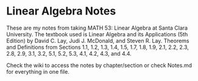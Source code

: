 # Linear Algebra Notes

These are my notes from taking MATH 53: Linear Algebra at Santa Clara University. The textbook used is Linear Algebra and its Applications (5th Edition) by David C. Lay, Judi J. McDonald, and Steven R. Lay. Theorems and Definitions from Sections 1.1, 1.2, 1.3, 1.4, 1.5, 1.7, 1.8, 1.9, 2.1, 2.2, 2.3, 2.8, 2.9, 3.1, 3.2, 5.1, 5.2, 5.3, 4.1, 4.2, 4.3, and 4.4.

Check the wiki to access the notes by chapter/section or check Notes.md for everything in one file.
